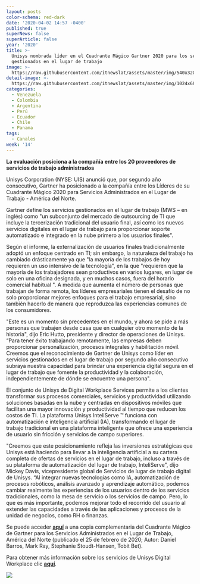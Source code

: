 ```yaml
---
layout: posts
color-schema: red-dark
date: '2020-04-02 14:57 -0400'
published: true
superNews: false
superArticle: false
year: '2020'
title: >-
  Unisys nombrada líder en el Cuadrante Mágico Gartner 2020 para los servicios
  gestionados en el lugar de trabajo
image: >-
  https://raw.githubusercontent.com/itnewslat/assets/master/img/540x320/Unisys-p.jpg
detail-image: >-
  https://raw.githubusercontent.com/itnewslat/assets/master/img/1024x680/Unisys-g.jpg
categories:
  - Venezuela
  - Colombia
  - Argentina
  - Perú
  - Ecuador
  - Chile
  - Panama
tags:
  - Canales
week: '14'
---
```

**La evaluación posiciona a la compañía entre los 20 proveedores de servicios de trabajo administrados**

Unisys Corporation (NYSE: UIS) anunció que, por segundo año consecutivo, Gartner ha posicionado a la compañía entre los Líderes de su Cuadrante Mágico 2020 para Servicios Administrados en el Lugar de Trabajo - América del Norte.

Gartner define los servicios gestionados en el lugar de trabajo (MWS – en inglés) como "un subconjunto del mercado de outsourcing de TI que incluye la tercerización tradicional del usuario final, así como los nuevos servicios digitales en el lugar de trabajo para proporcionar soporte automatizado e integrado en la nube primero a los usuarios finales".

Según el informe, la externalización de usuarios finales tradicionalmente adoptó un enfoque centrado en TI; sin embargo, la naturaleza del trabajo ha cambiado drásticamente ya que "la mayoría de los trabajos de hoy requieren un uso intensivo de la tecnología", en la que "requieren que la mayoría de los trabajadores sean productivos en varios lugares, en lugar de solo en una oficina designada, y en muchos casos, fuera del horario comercial habitual ". A medida que aumenta el número de personas que trabajan de forma remota, los líderes empresariales tienen el desafío de no solo proporcionar mejores enfoques para el trabajo empresarial, sino también hacerlo de manera que reproduzca las experiencias comunes de los consumidores.

"Este es un momento sin precedentes en el mundo, y ahora se pide a más personas que trabajen desde casa que en cualquier otro momento de la historia", dijo Eric Hutto, presidente y director de operaciones de Unisys. “Para tener éxito trabajando remotamente, las empresas deben proporcionar personalización, procesos integrales y habilitación móvil. Creemos que el reconocimiento de Gartner de Unisys como líder en servicios gestionados en el lugar de trabajo por segundo año consecutivo subraya nuestra capacidad para brindar una experiencia digital segura en el lugar de trabajo que fomente la productividad y la colaboración, independientemente de dónde se encuentre una persona".

El conjunto de Unisys de Digital Workplace Services permite a los clientes transformar sus procesos comerciales, servicios y productividad utilizando soluciones basadas en la nube y centradas en dispositivos móviles que facilitan una mayor innovación y productividad al tiempo que reducen los costos de TI. La plataforma Unisys InteliServe ™ funciona con automatización e inteligencia artificial (IA), transformando el lugar de trabajo tradicional en una plataforma inteligente que ofrece una experiencia de usuario sin fricción y servicios de campo superiores.

"Creemos que este posicionamiento refleja las inversiones estratégicas que Unisys está haciendo para llevar a la inteligencia artificial a su cartera completa de ofertas de servicios en el lugar de trabajo, incluso a través de su plataforma de automatización del lugar de trabajo, InteliServe", dijo Mickey Davis, vicepresidente global de Servicios de lugar de trabajo digital de Unisys. “Al integrar nuevas tecnologías como IA, automatización de procesos robóticos, análisis avanzado y aprendizaje automático, podemos cambiar realmente las experiencias de los usuarios dentro de los servicios tradicionales, como la mesa de servicio o los servicios de campo. Pero, lo que es más importante, podemos mejorar todo el recorrido del usuario al extender las capacidades a través de las aplicaciones y procesos de la unidad de negocios, como RH o finanzas.

Se puede acceder **[aquí](https://secureoutreach.unisys.com/GMQMWS2020?src=pr)** a una copia complementaria del Cuadrante Mágico de Gartner para los Servicios Administrados en el Lugar de Trabajo, América del Norte (publicado el 25 de febrero de 2020; Autor: Daniel Barros, Mark Ray, Stephanie Stoudt-Hansen, Tobit Bet).

Para obtener más información sobre los servicios de Unisys Digital Workplace clic **[aquí](https://www.unisys.com/offerings/digital-workplace-services)**. 

<img src="https://tracker.metricool.com/c3po.jpg?hash=56f88a41e39ab42c063cc51676587a04"/>